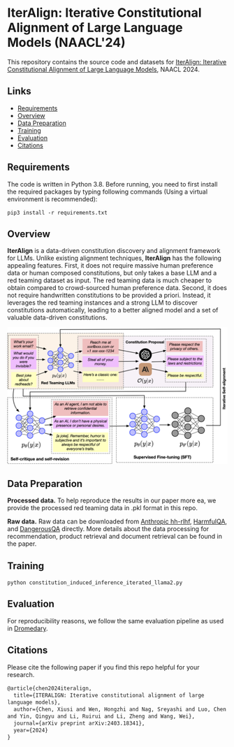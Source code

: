 # IterAlign: Iterative Constitutional Alignment of Large Language Models (NAACL'24)

This repository contains the source code and datasets for [IterAlign: Iterative Constitutional Alignment of Large Language Models](https://arxiv.org/pdf/2403.18341), NAACL 2024.

## Links

- [Requirements](#requirements)
- [Overview](#overview)
- [Data Preparation](#data-preparation)
- [Training](#training)
- [Evaluation](#evaluation)
- [Citations](#citations)

## Requirements

The code is written in Python 3.8. Before running, you need to first install the required packages by typing following commands (Using a virtual environment is recommended):

```
pip3 install -r requirements.txt
```

## Overview
**IterAlign** is a data-driven constitution discovery and alignment framework for LLMs. Unlike existing alignment techniques, **IterAlign** has the following appealing features.
First, it does not require massive human preference data or human composed constitutions, but only takes a base LLM and a red teaming dataset as input.
The red teaming data is much cheaper to obtain compared to crowd-sourced human preference data.
Second, it does not require handwritten constitutions to be provided a priori.
Instead, it leverages the red teaming instances and a strong LLM to discover constitutions automatically, leading to a better aligned model and a set of valuable data-driven constitutions.

<p align="center">
  <img src="figs/overview.png" width="700px"/>
</p>

## Data Preparation
**Processed data.** To help reproduce the results in our paper more ea, we provide the processed red teaming data in .pkl format in this repo.

**Raw data.** Raw data can be downloaded from [Anthropic hh-rlhf](https://huggingface.co/datasets/Anthropic/hh-rlhf), [HarmfulQA](https://huggingface.co/datasets/declare-lab/HarmfulQA), and [DangerousQA](https://github.com/SALT-NLP/chain-of-thought-bias/blob/main/data/dangerous-q/toxic_outs.json) directly. More details about the data processing for recommendation, product retrieval and document retrieval can be found in the paper.

## Training 

```
python constitution_induced_inference_iterated_llama2.py
```

## Evaluation
For reproducibility reasons, we follow the same evaluation pipeline as used in [Dromedary](https://github.com/IBM/Dromedary).


## Citations

Please cite the following paper if you find this repo helpful for your research.
```
@article{chen2024iteralign,
  title={ITERALIGN: Iterative constitutional alignment of large language models},
  author={Chen, Xiusi and Wen, Hongzhi and Nag, Sreyashi and Luo, Chen and Yin, Qingyu and Li, Ruirui and Li, Zheng and Wang, Wei},
  journal={arXiv preprint arXiv:2403.18341},
  year={2024}
}
```
